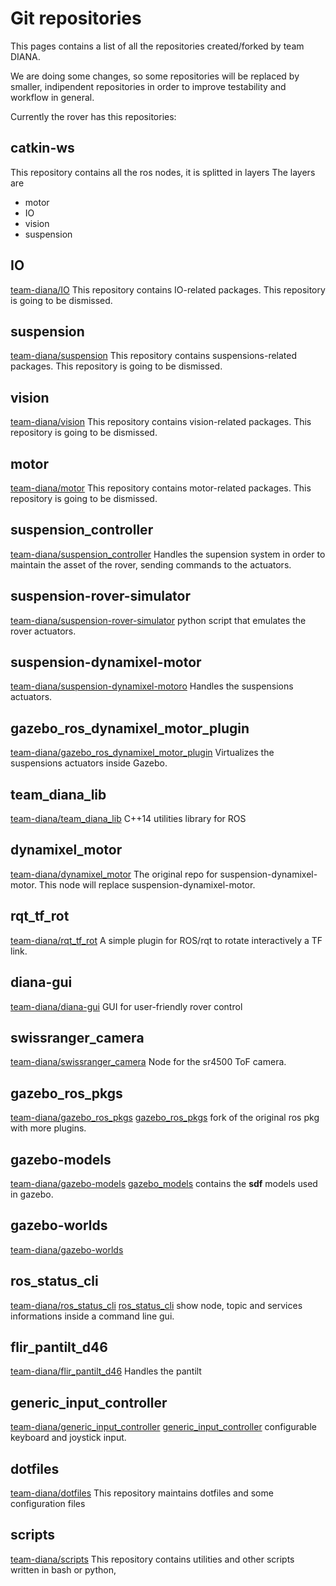 # Git repositories 
This pages contains a list of all the repositories created/forked by team DIANA. 

We are doing some changes, so some repositories will be replaced by smaller, indipendent repositories in order to improve testability and workflow in general.

Currently the rover has this repositories:

## catkin-ws
This repository contains all the ros nodes, it is splitted in layers
The layers are 

  * motor 
  * IO 
  * vision 
  * suspension

## IO
[team-diana/IO](https://github.com/team-diana/IO)
This repository contains IO-related packages.
This repository is going to be dismissed.

## suspension
[team-diana/suspension](https://github.com/team-diana/suspension)
This repository contains suspensions-related packages.
This repository is going to be dismissed.

## vision
[team-diana/vision](https://github.com/team-diana/visions)
This repository contains vision-related packages.
This repository is going to be dismissed.

## motor
[team-diana/motor](https://github.com/team-diana/motor)
This repository contains motor-related packages.
This repository is going to be dismissed.

## suspension_controller
[team-diana/suspension_controller](https://github.com/team-diana/suspension-controller)
Handles the supension system in order to maintain the asset of the rover, sending commands to the actuators.

## suspension-rover-simulator
[team-diana/suspension-rover-simulator](https://github.com/team-diana/suspension-rover-simulator)
python script that emulates the rover actuators.

## suspension-dynamixel-motor
[team-diana/suspension-dynamixel-motoro](https://github.com/team-diana/suspension-dynamixel-motor)
Handles the suspensions actuators.

## gazebo_ros_dynamixel_motor_plugin
[team-diana/gazebo_ros_dynamixel_motor_plugin](https://github.com/team-diana/gazebo_ros_dynamixel_motor_plugin)
Virtualizes the suspensions actuators inside Gazebo.

## team_diana_lib
[team-diana/team_diana_lib](https://github.com/team-diana/team_diana_lib)
C++14 utilities library for ROS 

## dynamixel_motor
[team-diana/dynamixel_motor](https://github.com/team-diana/dynamixel_motor)
The original repo for suspension-dynamixel-motor. This node will replace suspension-dynamixel-motor.

## rqt_tf_rot
[team-diana/rqt_tf_rot](https://github.com/team-diana/rqt_tf_rot)
A simple plugin for ROS/rqt to rotate interactively a TF link. 

## diana-gui
[team-diana/diana-gui](https://github.com/team-diana/diana-gui)
GUI for user-friendly rover control

## swissranger_camera
[team-diana/swissranger_camera](https://github.com/team-diana/swissranger_camera)
Node for the sr4500 ToF camera.

## gazebo_ros_pkgs
[team-diana/gazebo_ros_pkgs](https://github.com/team-diana/gazebo_ros_pkgs)
[gazebo_ros_pkgs](gazebo_ros_pkgs.md)
fork of the original ros pkg with more plugins.

## gazebo-models
[team-diana/gazebo-models](https://github.com/team-diana/gazebo-models)
[gazebo_models](gazebo_models.md)
contains the **sdf** models used in gazebo.

## gazebo-worlds
[team-diana/gazebo-worlds](https://github.com/team-diana/gazebo-worlds)

## ros_status_cli
[team-diana/ros_status_cli](https://github.com/team-diana/ros_status_cli)
[ros_status_cli](ros_status_cli.md)
show node, topic and services informations inside a command line gui.

## flir_pantilt_d46
[team-diana/flir_pantilt_d46](https://github.com/team-diana/flir_pantilt_d46)
Handles the pantilt

## generic_input_controller
[team-diana/generic_input_controller](https://github.com/team-diana/generic_input_controller)
[generic_input_controller](generic_input_controller.md)
configurable keyboard and joystick input.

## dotfiles
[team-diana/dotfiles](https://github.com/team-diana/dotfiles)
This repository maintains dotfiles and some configuration files

## scripts
[team-diana/scripts](https://github.com/team-diana/scripts)
This repository contains utilities and other scripts written in bash or python, 

